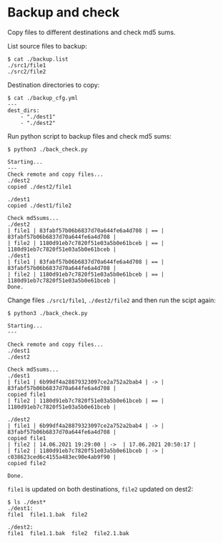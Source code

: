 # Backup and check

Copy files to different destinations and check md5 sums.

List source files to backup:
```
$ cat ./backup.list
./src1/file1
./src2/file2
```

Destination directories to copy:
```
$ cat ./backup_cfg.yml
---
dest_dirs:
    - "./dest1"
    - "./dest2"
```

Run python script to backup files and check md5 sums:
```
$ python3 ./back_check.py 

Starting... 
---
Check remote and copy files...
./dest2
copied ./dest2/file1 

./dest1
copied ./dest1/file2 

Check md5sums...
./dest2
| file1 | 83fabf57b06b6837d70a644fe6a4d708 | == | 83fabf57b06b6837d70a644fe6a4d708 |
| file2 | 1180d91eb7c7820f51e03a5b0e61bceb | == | 1180d91eb7c7820f51e03a5b0e61bceb |
./dest1
| file1 | 83fabf57b06b6837d70a644fe6a4d708 | == | 83fabf57b06b6837d70a644fe6a4d708 |
| file2 | 1180d91eb7c7820f51e03a5b0e61bceb | == | 1180d91eb7c7820f51e03a5b0e61bceb |
Done.
```

Change files `./src1/file1`, `./dest2/file2` and then run the scipt again:
```
$ python3 ./back_check.py 

Starting... 
---

Check remote and copy files...
./dest1
./dest2

Check md5sums...
./dest1
| file1 | 6b99df4a28879323097ce2a752a2bab4 | -> | 83fabf57b06b6837d70a644fe6a4d708 |
copied file1 
| file2 | 1180d91eb7c7820f51e03a5b0e61bceb | == | 1180d91eb7c7820f51e03a5b0e61bceb |

./dest2
| file1 | 6b99df4a28879323097ce2a752a2bab4 | -> | 83fabf57b06b6837d70a644fe6a4d708 |
copied file1 
| file2 | 14.06.2021 19:29:00 | ->  | 17.06.2021 20:50:17 |
| file2 | 1180d91eb7c7820f51e03a5b0e61bceb | -> | c038623ced6c4155a483ec90e4ab9f90 |
copied file2 

Done.
```

`file1` is updated on both destinations, `file2` updated on dest2:
```
$ ls ./dest*
./dest1:
file1  file1.1.bak  file2

./dest2:
file1  file1.1.bak  file2  file2.1.bak
```
